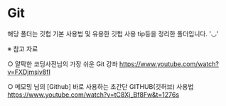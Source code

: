 # Git

해당 폴더는 깃헙 기본 사용법 및 유용한 깃헙 사용 tip등을 정리한 폴더입니다. '◡'




※ 참고 자료

○ 얄팍한 코딩사전님의 가장 쉬운 Git 강좌
https://www.youtube.com/watch?v=FXDjmsiv8fI


○ 메모밍 님의 [Github] 바로 사용하는 초간단 GITHUB(깃허브) 사용법
https://www.youtube.com/watch?v=tC8Xj_Bf8Fw&t=1276s


